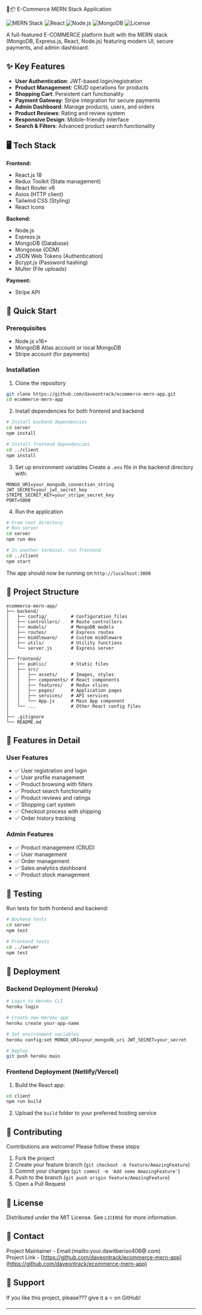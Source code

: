 🛒📦 E-Commerce MERN Stack Application



![MERN Stack](https://img.shields.io/badge/MERN-Stack-9cf)
![React](https://img.shields.io/badge/React-18-blue)
![Node.js](https://img.shields.io/badge/Node.js-16-green)
![MongoDB](https://img.shields.io/badge/MongoDB-5.0-brightgreen)
![License](https://img.shields.io/badge/License-MIT-success)

A full-featured E-COMMERCE platform built with the MERN stack (MongoDB, Express.js, React, Node.js) featuring modern UI, secure payments, and admin dashboard.

## ✨ Key Features

- **User Authentication**: JWT-based login/registration
- **Product Management**: CRUD operations for products
- **Shopping Cart**: Persistent cart functionality
- **Payment Gateway**: Stripe integration for secure payments
- **Admin Dashboard**: Manage products, users, and orders
- **Product Reviews**: Rating and review system
- **Responsive Design**: Mobile-friendly interface
- **Search & Filters**: Advanced product search functionality

## 🖥️ Tech Stack

**Frontend:**
- React.js 18
- Redux Toolkit (State management)
- React Router v6
- Axios (HTTP client)
- Tailwind CSS (Styling)
- React Icons

**Backend:**
- Node.js
- Express.js
- MongoDB (Database)
- Mongoose (ODM)
- JSON Web Tokens (Authentication)
- Bcrypt.js (Password hashing)
- Multer (File uploads)

**Payment:**
- Stripe API

## 🚀 Quick Start

### Prerequisites
- Node.js v16+
- MongoDB Atlas account or local MongoDB
- Stripe account (for payments)

### Installation

1. Clone the repository
```bash
git clone https://github.com/daveontrack/ecommerce-mern-app.git
cd ecommerce-mern-app
```

2. Install dependencies for both frontend and backend
```bash
# Install backend dependencies
cd server
npm install

# Install frontend dependencies
cd ../client
npm install
```

3. Set up environment variables
Create a `.env` file in the backend directory with:
```env
MONGO_URI=your_mongodb_connection_string
JWT_SECRET=your_jwt_secret_key
STRIPE_SECRET_KEY=your_stripe_secret_key
PORT=5000
```

4. Run the application
```bash
# From root directory
# Run server
cd server
npm run dev

# In another terminal, run frontend
cd ../client
npm start
```

The app should now be running on `http://localhost:3000`

## 📂 Project Structure

```
ecommerce-mern-app/
├── backend/
│   ├── config/         # Configuration files
│   ├── controllers/    # Route controllers
│   ├── models/         # MongoDB models
│   ├── routes/         # Express routes
│   ├── middleware/     # Custom middleware
│   ├── utils/          # Utility functions
│   └── server.js       # Express server
│
├── frontend/
│   ├── public/         # Static files
│   ├── src/
│   │   ├── assets/     # Images, styles
│   │   ├── components/ # React components
│   │   ├── features/   # Redux slices
│   │   ├── pages/      # Application pages
│   │   ├── services/   # API services
│   │   └── App.js      # Main App component
│   └── ...             # Other React config files
│
├── .gitignore
└── README.md
```


## 🛒 Features in Detail

### User Features
- ✅ User registration and login
- ✅ User profile management
- ✅ Product browsing with filters
- ✅ Product search functionality
- ✅ Product reviews and ratings
- ✅ Shopping cart system
- ✅ Checkout process with shipping
- ✅ Order history tracking

### Admin Features
- ✅ Product management (CRUD)
- ✅ User management
- ✅ Order management
- ✅ Sales analytics dashboard
- ✅ Product stock management

## 🧪 Testing

Run tests for both frontend and backend:

```bash
# Backend tests
cd server
npm test

# Frontend tests
cd ../server
npm test
```

## 🚀 Deployment

### Backend Deployment (Heroku)
```bash
# Login to Heroku CLI
heroku login

# Create new Heroku app
heroku create your-app-name

# Set environment variables
heroku config:set MONGO_URI=your_mongodb_uri JWT_SECRET=your_secret

# Deploy
git push heroku main
```

### Frontend Deployment (Netlify/Vercel)
1. Build the React app:
```bash
cd client
npm run build
```

2. Upload the `build` folder to your preferred hosting service

## 🤝 Contributing

Contributions are welcome! Please follow these steps:

1. Fork the project
2. Create your feature branch (`git checkout -b feature/AmazingFeature`)
3. Commit your changes (`git commit -m 'Add some AmazingFeature'`)
4. Push to the branch (`git push origin feature/AmazingFeature`)
5. Open a Pull Request

## 📜 License

Distributed under the MIT License. See `LICENSE` for more information.

## 📧 Contact

Project Maintainer - Email:(mailto:your.dawitberiso406@.com)  
Project Link - [https://github.com/daveontrack/ecommerce-mern-app](https://github.com/daveontrack/ecommerce-mern-app)

## 💖 Support

If you like this project, please??? give it a ⭐ on GitHub!

---

